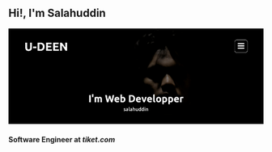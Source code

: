 ## Hi!, I'm Salahuddin
![foto saya](https://github.com/Dinel13/Shop-App/blob/notif/github-udin.png)

<!-- <img align="right" src="https://github-readme-stats.vercel.app/api?username=dinel13&show_icons=true&hide_border=true"/> -->

#### Software Engineer at _tiket.com_

<!-- Enjoy Building and learning -->

<!-- I’m currently learning go, javascript and a lot of framewok and library like react, node, react-native and so on 🤔 -->


<!--
**Dinel13/DInel13** is a ✨ _special_ ✨ repository because its `README.md` (this file) appears on your GitHub profile.

Here are some ideas to get you started:

- 🔭 I’m currently working on ...
- 🌱 I’m currently learning ...
- 👯 I’m looking to collaborate on ...
- 🤔 I’m looking for help with ...
- 💬 Ask me about ...
- 📫 How to reach me: ...
- 😄 Pronouns: ...
- ⚡ Fun fact: ...
-->

<!-- ![](https://komarev.com/ghpvc/?username=dinel13&color=blueviolet) -->
